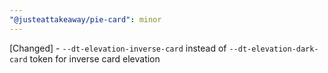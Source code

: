 ```yaml
---
"@justeattakeaway/pie-card": minor
---
```


[Changed] - `--dt-elevation-inverse-card` instead of `--dt-elevation-dark-card` token for inverse card elevation
